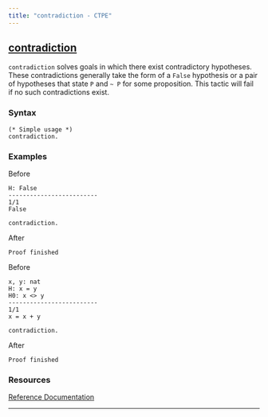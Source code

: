 ```yaml
---
title: "contradiction - CTPE"
---
```


## [contradiction](/ctpe/SpecificSolvers/contradiction.html)

`contradiction` solves goals in which there exist contradictory hypotheses.
These contradictions generally take the form of a `False` hypothesis or a pair of hypotheses that state `P` and `~ P` for some proposition.
This tactic will fail if no such contradictions exist.

### Syntax

```coq
(* Simple usage *)
contradiction.
```

### Examples

Before
```coq
H: False
-------------------------
1/1
False
```

```coq
contradiction.
```

After
```coq
Proof finished
```

Before
```coq
x, y: nat
H: x = y
H0: x <> y
-------------------------
1/1
x = x + y
```

```coq
contradiction.
```

After
```coq
Proof finished
```

### Resources

[Reference Documentation](https://coq.inria.fr/doc/master/refman/proof-engine/tactics.html?highlight=assumption#coq:tacn.contradiction)

<hr>
